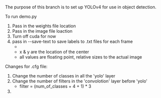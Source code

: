 The purpose of this branch is to set up YOLOv4 for use in object detection.

To run demo.py

1) Pass in the weights file location
2) Pass in the image file loaction
3) Turn off cuda for now
4) pass in --save-text to save labels to .txt files for each frame
    - <class> <x> <y> <width> <height>
    - x & y are the location of the center
    - all values are floating point, relative sizes to the actual image


Changes for .cfg file:

1) Change the number of classes in all the 'yolo' layer
2) Change the number of filters in the 'convolotion' layer before 'yolo'
    - filter = (num_of_classes + 4 + 1) * 3
3)